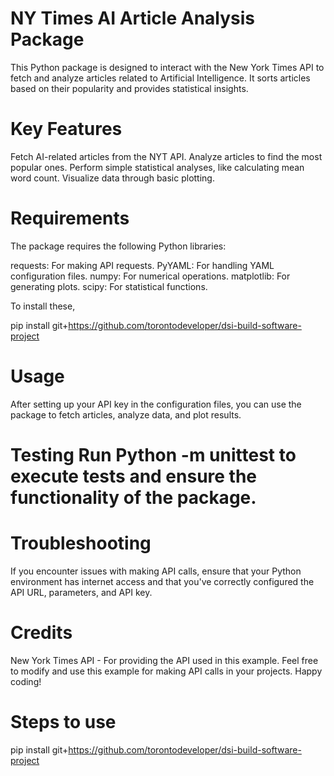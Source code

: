 # NY Times AI Article Analysis Package

This Python package is designed to interact with the New York Times API to fetch and analyze articles related to Artificial Intelligence. It sorts articles based on their popularity and provides statistical insights.

# Key Features
Fetch AI-related articles from the NYT API. Analyze articles to find the most popular ones. Perform simple statistical analyses, like calculating mean word count. Visualize data through basic plotting.

# Requirements
The package requires the following Python libraries:

requests: For making API requests. PyYAML: For handling YAML configuration files. numpy: For numerical operations. matplotlib: For generating plots. scipy: For statistical functions. 

To install these,

pip install git+https://github.com/torontodeveloper/dsi-build-software-project 

# Usage
After setting up your API key in the configuration files, you can use the package to fetch articles, analyze data, and plot results.

# Testing Run Python -m unittest to execute tests and ensure the functionality of the package.

# Troubleshooting
If you encounter issues with making API calls, ensure that your Python environment has internet access and that you've correctly configured the API URL, parameters, and API key.

# Credits
New York Times API - For providing the API used in this example. Feel free to modify and use this example for making API calls in your projects. Happy coding!

# Steps to use

pip install git+https://github.com/torontodeveloper/dsi-build-software-project
